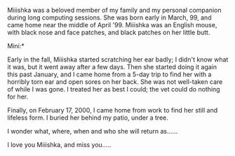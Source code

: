 <div id="wikitext">

<div style="display: none;">

Summary:One of my pet mice, Miishka Parent:Gallery(.<span
class="wikiword">[HomePage](http://wiki.tamouse.org?n=Gallery.HomePage?action=print)</span>)
<span
class="wikiword">[IncludeMe](http://wiki.tamouse.org?n=Gallery.IncludeMe?action=edit)[?](http://wiki.tamouse.org?n=Gallery.IncludeMe?action=edit)</span>:[Gallery](http://wiki.tamouse.org?n=Gallery.HomePage?action=print)
Categories:[Critters](http://wiki.tamouse.org?n=Category.Critters) Tags:
pets, mice, miishka

</div>

<span id="excerpt"></span> Miiishka was a beloved member of my family
and my personal companion during long computing sessions. She was born
early in March, 99, and came home near the middle of April '99. Miiishka
was an English mouse, with black nose and face patches, and black
patches on her little butt. <span id="excerptend"></span>

Mini:\*

Early in the fall, Miiishka started scratching her ear badly; I didn't
know what it was, but it went away after a few days. Then she started
doing it again this past January, and I came home from a 5-day trip to
find her with a horribly torn ear and open sores on her back. She was
not well-taken care of while I was gone. I treated her as best I could;
the vet could do nothing for her.

Finally, on February 17, 2000, I came home from work to find her still
and lifeless form. I buried her behind my patio, under a tree.

I wonder what, where, when and who she will return as......

I love you Miiishka, and miss you.....

</div>

